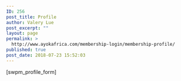 ```yaml
---
ID: 256
post_title: Profile
author: Valery Lue
post_excerpt: ""
layout: page
permalink: >
  http://www.ayokafrica.com/membership-login/membership-profile/
published: true
post_date: 2018-07-23 15:52:03
---
```

[swpm_profile_form]